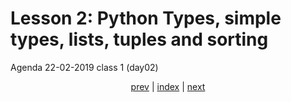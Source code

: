 # Lesson 2: Python Types, simple types, lists, tuples and sorting
Agenda 22-02-2019 class 1 (day02)




<div align="center">
<a href="../../../Lesson_01_introduction_to_python_and_python_strings/">prev</a> | 
<a href="https://python-elective-1-spring-2019.github.io/">index</a> | 
<a href="../../../Lesson_03_dictionary_sets_reading_and_writing_files">next</a>
</div>
